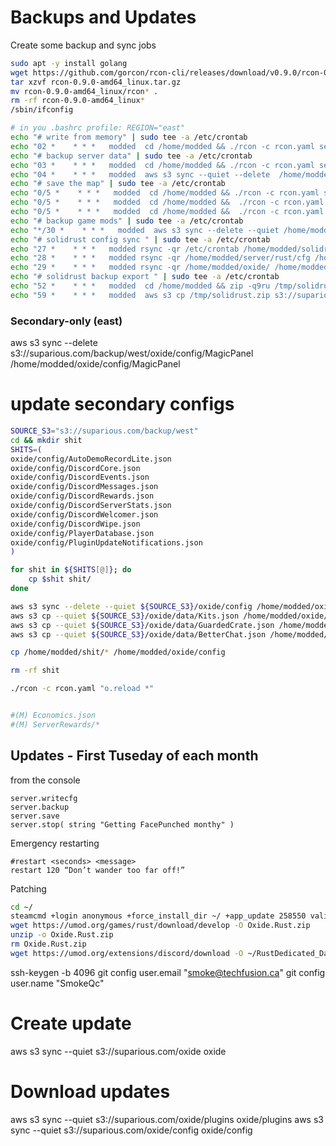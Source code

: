 
# Backups and Updates

Create some backup and sync jobs

```bash
sudo apt -y install golang
wget https://github.com/gorcon/rcon-cli/releases/download/v0.9.0/rcon-0.9.0-amd64_linux.tar.gz
tar xzvf rcon-0.9.0-amd64_linux.tar.gz
mv rcon-0.9.0-amd64_linux/rcon* .
rm -rf rcon-0.9.0-amd64_linux*
/sbin/ifconfig
```

```bash
# in you .bashrc profile: REGION="east"
echo "# write from memory" | sudo tee -a /etc/crontab
echo "02 *    * * *   modded  cd /home/modded && ./rcon -c rcon.yaml server.writecfg" | sudo tee -a /etc/crontab
echo "# backup server data" | sudo tee -a /etc/crontab
echo "03 *    * * *   modded  cd /home/modded && ./rcon -c rcon.yaml server.backup" | sudo tee -a /etc/crontab
echo "04 *    * * *   modded  aws s3 sync --quiet --delete  /home/modded/backup s3://suparious.com/backup/${REGION}" | sudo tee -a /etc/crontab
echo "# save the map" | sudo tee -a /etc/crontab
echo "0/5 *    * * *   modded  cd /home/modded && ./rcon -c rcon.yaml server.save" | sudo tee -a /etc/crontab
echo "0/5 *    * * *   modded  cd /home/modded &&  ./rcon -c rcon.yaml \"o.reload WipeInfoApi\"" | sudo tee -a /etc/crontab 
echo "0/5 *    * * *   modded  cd /home/modded &&  ./rcon -c rcon.yaml \"o.reload MagicWipePanel\"" | sudo tee -a /etc/crontab
echo "# backup game mods" | sudo tee -a /etc/crontab
echo "*/30 *    * * *   modded  aws s3 sync --delete --quiet /home/modded/oxide s3://suparious.com/backup/${REGION}/oxide" | sudo tee -a /etc/crontab
echo "# solidrust config sync " | sudo tee -a /etc/crontab
echo "27 *    * * *   modded rsync -qr /etc/crontab /home/modded/solidrust.net/${REGION}" | sudo tee -a /etc/crontab
echo "28 *    * * *   modded rsync -qr /home/modded/server/rust/cfg /home/modded/solidrust.net/${REGION}" | sudo tee -a /etc/crontab
echo "29 *    * * *   modded rsync -qr /home/modded/oxide/ /home/modded/solidrust.net/${REGION}/oxide" | sudo tee -a /etc/crontab
echo "# solidrust backup export " | sudo tee -a /etc/crontab
echo "52 *    * * *   modded  cd /home/modded && zip -q9ru /tmp/solidrust.zip solidrust.net" | sudo tee -a /etc/crontab
echo "59 *    * * *   modded  aws s3 cp /tmp/solidrust.zip s3://suparious.com/backup/${REGION}/config.zip" | sudo tee -a /etc/crontab
```

### Secondary-only (east)

aws s3 sync --delete s3://suparious.com/backup/west/oxide/config/MagicPanel /home/modded/oxide/config/MagicPanel


# update secondary configs

```bash
SOURCE_S3="s3://suparious.com/backup/west"
cd && mkdir shit
SHITS=(
oxide/config/AutoDemoRecordLite.json
oxide/config/DiscordCore.json
oxide/config/DiscordEvents.json
oxide/config/DiscordMessages.json
oxide/config/DiscordRewards.json
oxide/config/DiscordServerStats.json
oxide/config/DiscordWelcomer.json
oxide/config/DiscordWipe.json
oxide/config/PlayerDatabase.json
oxide/config/PluginUpdateNotifications.json
)

for shit in ${SHITS[@]}; do
    cp $shit shit/
done

aws s3 sync --delete --quiet ${SOURCE_S3}/oxide/config /home/modded/oxide/config
aws s3 cp --quiet ${SOURCE_S3}/oxide/data/Kits.json /home/modded/oxide/data/Kits.json
aws s3 cp --quiet ${SOURCE_S3}/oxide/data/GuardedCrate.json /home/modded/oxide/data/GuardedCrate.json
aws s3 cp --quiet ${SOURCE_S3}/oxide/data/BetterChat.json /home/modded/oxide/data/BetterChat.json

cp /home/modded/shit/* /home/modded/oxide/config

rm -rf shit

./rcon -c rcon.yaml "o.reload *"


#(M) Economics.json
#(M) ServerRewards/*
```


## Updates - First Tuseday of each month

from the console

```
server.writecfg
server.backup
server.save
server.stop( string "Getting FacePunched monthy" )
```

Emergency restarting

```
#restart <seconds> <message>
restart 120 “Don’t wander too far off!”
```

Patching

```bash
cd ~/
steamcmd +login anonymous +force_install_dir ~/ +app_update 258550 validate +quit
wget https://umod.org/games/rust/download/develop -O Oxide.Rust.zip
unzip -o Oxide.Rust.zip
rm Oxide.Rust.zip
wget https://umod.org/extensions/discord/download -O ~/RustDedicated_Data/Managed/Oxide.Ext.Discord.dll
```


ssh-keygen -b 4096
git config user.email "smoke@techfusion.ca"
git config user.name "SmokeQc"

# Create update
aws s3 sync --quiet s3://suparious.com/oxide oxide

# Download updates
aws s3 sync --quiet s3://suparious.com/oxide/plugins oxide/plugins
aws s3 sync --quiet s3://suparious.com/oxide/config oxide/config